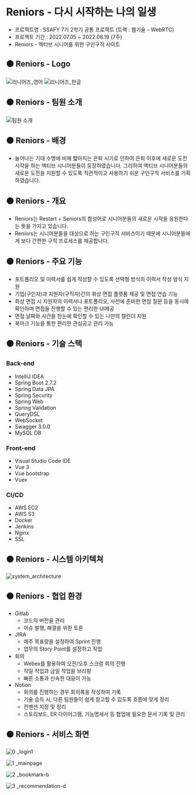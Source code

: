 # Reniors - 다시 시작하는 나의 일생
- 프로젝트명 : SSAFY 7기 2학기 공통 프로젝트 (트랙 : 웹기술 - WebRTC)
- 프로젝트 기간 : 2022.07.05 ~ 2022.08.19 (7주)
- Reniors - 엑티브 시니어를 위한 구인구직 사이트

## 🟠 Reniors - Logo
![리니어즈_영어](https://user-images.githubusercontent.com/81104902/188835364-7b282ace-3436-4e8b-b97a-d042ccf5ab5c.png)
![리니어즈_한글](https://user-images.githubusercontent.com/81104902/189074880-f39ac174-5979-4284-8198-ff962ce1e5de.png)

## 🟠 Reniors - 팀원 소개
![팀원 소개](https://user-images.githubusercontent.com/81104902/189853933-c096118f-e48e-4098-9953-c3f12e321106.png)

## 🟠 Reniors - 배경
- 늘어나는 기대 수명에 비해 짧아지는 은퇴 시기로 인하여 은퇴 이후에 새로운 도전 시작을 하는 액티브 시니어분들이 등장하였습니다. 그리하여 액티브 시니어분들의 새로운 도전을 지원할 수 있도록 직관적이고 사용하기 쉬운 구인구직 서비스를 기획하였습니다.

## 🟠 Reniors - 개요
- Reniors는 Restart + Seniors의 합성어로 시니어분들의 새로운 시작을 응원한다는 뜻을 가지고 있습니다.
- Reniors는 시니어분들을 대상으로 하는 구인구직 서비스이기 때문에 시니어분들에게 보다 간편한 구직 프로세스를 제공합니다.

## 🟠 Reniors - 주요 기능
- 포트폴리오 및 이력서를 쉽게 작성할 수 있도록 선택형 방식의 이력서 작성 양식 지원
- 기업(구인자)과 지원자(구직자)간의 화상 면접 플랫폼 제공 및 면접 연습 기능
- 화상 면접 시 지원자의 이력서나 포트폴리오, 사전에 준비한 면접 질문 등을 동시에 확인하며 면접을 진행할 수 있는 편리한 UI제공
- 면접 날짜와 시간을 한눈에 확인할 수 있는 나만의 캘린더 지원
- 북마크 기능을 통한 편리한 관심공고 관리 가능

## 🟠 Reniors - 기술 스택
### Back-end
- IntelliJ IDEA
- Spring Boot 2.7.2
- Spring Data JPA
- Spring Security
- Spring Web
- Spring Validation
- QueryDSL
- WebSocket
- Swagger 3.0.0
- MySQL DB

### Front-end
- Visual Studio Code IDE
- Vue 3
- Vue bootstrap
- Vuex

### CI/CD
- AWS EC2
- AWS S3
- Docker
- Jenkins
- Nginx
- SSL

## 🟠 Reniors - 시스템 아키텍쳐
![system_architecture](https://user-images.githubusercontent.com/81104902/196966307-5affc076-32ab-410d-826b-8f551b4fcf81.png)

## 🟠 Reniors - 협업 환경
- Gitlab
  - 코드의 버전을 관리
  - 이슈 발행, 해결을 위한 토론
- JIRA
  - 매주 목표량을 설정하여 Sprint 진행
  - 업무의 Story Point를 설정하고 작업
- 회의
  - Webex를 활용하여 오전/오후 스크럼 회의 진행
  - 작일 작업과 금일 작업을 브리핑
  - 빠른 소통과 신속한 대응이 가능
- Notion
  - 회의를 진행하는 경우 회의록을 작성하여 기록
  - 기술 습득 시, 다른 팀원들이 쉽게 참고할 수 있도록 흐름에 맞게 정리
  - 컨벤션 지정 및 정리
  - 스토리보드, ER 다이어그램, 기능명세서 등 협업에 필요한 문서 기록 및 관리

## 🟠 Reniors - 서비스 화면

![0 _login1](https://user-images.githubusercontent.com/81104902/200441628-0c739315-4834-4c7e-8f90-43798c6fb90b.png)

![1 _mainpage](https://user-images.githubusercontent.com/81104902/200699604-7437e38b-824f-4783-a5d0-3e968a3beb9b.png)

![2 _bookmark-b](https://user-images.githubusercontent.com/81104902/200965808-bfa367c6-10d6-4a01-85d9-9947d57eb4f6.png)

![3 _recommendation-d](https://user-images.githubusercontent.com/81104902/201238261-5e1397fc-db5b-4d5a-a5d0-ae3f60f21eae.png)
